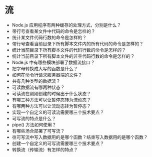 # 流

- Node.js 应用程序有两种缓存的处理方式，分别是什么？
- 带行号查看某文件中代码的命令是怎样的？
- 统计某文件代码行数的命令是怎样的？
- 带行号查看当前目录下所有脚本文件内的所有代码的命令是怎样的？
- 统计当前目录下所有脚本文件的代码行数的命令是怎样的？
- 统计当前目录下所有脚本文件的非空代码行数的命令是怎样的？
- Node.js 中有哪些模块部署了数据流接口？
- 把字母转换成大写的函数是什么？
- 如何在命令行请求服务器端的文件？
- 共有几种类型的数据流？
- 可读数据流有哪两种状态？
- 可读流在刚刚创建的时候出于什么状态？
- 有哪三种方法可以让暂停态转为流动态？
- 有哪两种方法可以让流动态转为暂停态？
- 实现一个自定义的可读流需要哪三个技术要点？
- 可写流的特点是什么？
- pipe() 方法如何使用？
- 有哪些场合部署了可写流？
- 往可写流中写入数据用的是哪个函数？结束写入数据用的是哪个函数？
- 创建一个自定义的可写流需要哪三个技术要点？
- 转换流（传输流）有怎样的特点？
